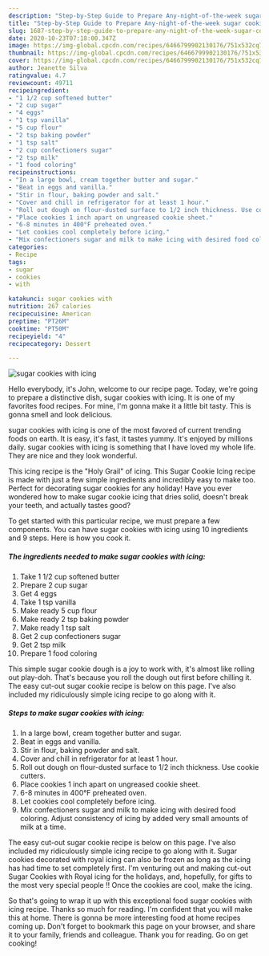 ```yaml
---
description: "Step-by-Step Guide to Prepare Any-night-of-the-week sugar cookies with icing"
title: "Step-by-Step Guide to Prepare Any-night-of-the-week sugar cookies with icing"
slug: 1687-step-by-step-guide-to-prepare-any-night-of-the-week-sugar-cookies-with-icing
date: 2020-10-23T07:18:00.347Z
image: https://img-global.cpcdn.com/recipes/6466799902130176/751x532cq70/sugar-cookies-with-icing-recipe-main-photo.jpg
thumbnail: https://img-global.cpcdn.com/recipes/6466799902130176/751x532cq70/sugar-cookies-with-icing-recipe-main-photo.jpg
cover: https://img-global.cpcdn.com/recipes/6466799902130176/751x532cq70/sugar-cookies-with-icing-recipe-main-photo.jpg
author: Jeanette Silva
ratingvalue: 4.7
reviewcount: 49711
recipeingredient:
- "1 1/2 cup softened butter"
- "2 cup sugar"
- "4 eggs"
- "1 tsp vanilla"
- "5 cup flour"
- "2 tsp baking powder"
- "1 tsp salt"
- "2 cup confectioners sugar"
- "2 tsp milk"
- "1 food coloring"
recipeinstructions:
- "In a large bowl, cream together butter and sugar."
- "Beat in eggs and vanilla."
- "Stir in flour, baking powder and salt."
- "Cover and chill in refrigerator for at least 1 hour."
- "Roll out dough on flour-dusted surface to 1/2 inch thickness. Use cookie cutters."
- "Place cookies 1 inch apart on ungreased cookie sheet."
- "6-8 minutes in 400°F preheated oven."
- "Let cookies cool completely before icing."
- "Mix confectioners sugar and milk to make icing with desired food coloring. Adjust consistency of icing by added very small amounts of milk at a time."
categories:
- Recipe
tags:
- sugar
- cookies
- with

katakunci: sugar cookies with 
nutrition: 267 calories
recipecuisine: American
preptime: "PT26M"
cooktime: "PT50M"
recipeyield: "4"
recipecategory: Dessert

---
```



![sugar cookies with icing](https://img-global.cpcdn.com/recipes/6466799902130176/751x532cq70/sugar-cookies-with-icing-recipe-main-photo.jpg)

Hello everybody, it's John, welcome to our recipe page. Today, we're going to prepare a distinctive dish, sugar cookies with icing. It is one of my favorites food recipes. For mine, I'm gonna make it a little bit tasty. This is gonna smell and look delicious.

sugar cookies with icing is one of the most favored of current trending foods on earth. It is easy, it's fast, it tastes yummy. It's enjoyed by millions daily. sugar cookies with icing is something that I have loved my whole life. They are nice and they look wonderful.

This icing recipe is the &#34;Holy Grail&#34; of icing. This Sugar Cookie Icing recipe is made with just a few simple ingredients and incredibly easy to make too. Perfect for decorating sugar cookies for any holiday! Have you ever wondered how to make sugar cookie icing that dries solid, doesn&#39;t break your teeth, and actually tastes good?


To get started with this particular recipe, we must prepare a few components. You can have sugar cookies with icing using 10 ingredients and 9 steps. Here is how you cook it.

<!--inarticleads1-->

##### The ingredients needed to make sugar cookies with icing:

1. Take 1 1/2 cup softened butter
1. Prepare 2 cup sugar
1. Get 4 eggs
1. Take 1 tsp vanilla
1. Make ready 5 cup flour
1. Make ready 2 tsp baking powder
1. Make ready 1 tsp salt
1. Get 2 cup confectioners sugar
1. Get 2 tsp milk
1. Prepare 1 food coloring


This simple sugar cookie dough is a joy to work with, it&#39;s almost like rolling out play-doh. That&#39;s because you roll the dough out first before chilling it. The easy cut-out sugar cookie recipe is below on this page. I&#39;ve also included my ridiculously simple icing recipe to go along with it. 

<!--inarticleads2-->

##### Steps to make sugar cookies with icing:

1. In a large bowl, cream together butter and sugar.
1. Beat in eggs and vanilla.
1. Stir in flour, baking powder and salt.
1. Cover and chill in refrigerator for at least 1 hour.
1. Roll out dough on flour-dusted surface to 1/2 inch thickness. Use cookie cutters.
1. Place cookies 1 inch apart on ungreased cookie sheet.
1. 6-8 minutes in 400°F preheated oven.
1. Let cookies cool completely before icing.
1. Mix confectioners sugar and milk to make icing with desired food coloring. Adjust consistency of icing by added very small amounts of milk at a time.


The easy cut-out sugar cookie recipe is below on this page. I&#39;ve also included my ridiculously simple icing recipe to go along with it. Sugar cookies decorated with royal icing can also be frozen as long as the icing has had time to set completely first. I&#39;m venturing out and making cut-out Sugar Cookies with Royal icing for the holidays, and, hopefully, for gifts to the most very special people !! Once the cookies are cool, make the icing. 

So that's going to wrap it up with this exceptional food sugar cookies with icing recipe. Thanks so much for reading. I'm confident that you will make this at home. There is gonna be more interesting food at home recipes coming up. Don't forget to bookmark this page on your browser, and share it to your family, friends and colleague. Thank you for reading. Go on get cooking!
